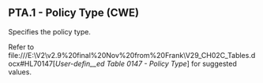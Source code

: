 ## PTA.1 - Policy Type (CWE)

Specifies the policy type.

Refer to file:///E:\V2\v2.9%20final%20Nov%20from%20Frank\V29_CH02C_Tables.docx#HL70147[_User-defin__ed Table 0147 - Policy Type_] for suggested values.
